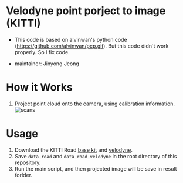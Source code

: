 # Velodyne point porject to image (KITTI)

* This code is based on alvinwan's python code (https://github.com/alvinwan/pcp.git). But this code didn't work properly. So I fix code. 

* maintainer: Jinyong Jeong

# How it Works

1. Project point cloud onto the camera, using calibration information.
![scans](https://user-images.githubusercontent.com/2068077/29998238-d66b1546-8fda-11e7-9d54-0716afb7b0c2.jpg)

# Usage

1. Download the KITTI Road [base kit](http://www.cvlibs.net/download.php?file=data_road.zip) and [velodyne](http://www.cvlibs.net/download.php?file=data_road_velodyne.zip).
2. Save `data_road` and `data_road_velodyne` in the root directory of this repository.
3. Run the main script, and then projected image will be save in result forlder. 

